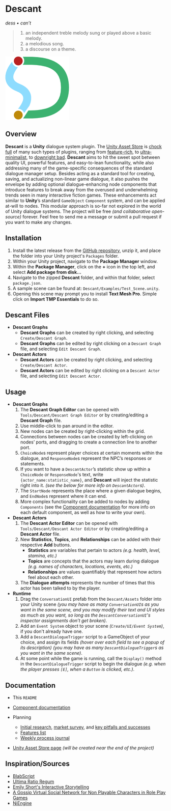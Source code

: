 # Descant

*dess • can’t*

> 1. an independent treble melody sung or played above a basic melody.
> 2. a melodious song.
> 3. a discourse on a theme.



![Descant logo](Media/Logo/Descant_Logo_C_200.png)



## Overview

**Descant** is a **Unity** dialogue system plugin. The [Unity Asset Store](https://assetstore.unity.com) is [chock full](Documentation/system_review.xlsx) of many such types of plugins, ranging from [feature-rich](https://assetstore.unity.com/packages/tools/behavior-ai/dialogue-system-for-unity-11672), to [ultra-minimalist](https://assetstore.unity.com/packages/tools/visual-scripting/conversa-dialogue-system-192549), to [downright bad](https://assetstore.unity.com/packages/tools/c5-dialogue-system-14881). **Descant** aims to hit the sweet spot between quality UI, powerful features, and easy-to-lean functionality, while also addressing many of the game-specific consequences of the standard dialogue manager setup. Besides acting as a standard tool for creating, saving, and actualizing non-linear game dialogue, it also pushes the envelope by adding optional dialogue-enhancing node components that introduce features to break away from the overused and underwhelming trends seen in many interactive fiction games. These enhancements act similar to **Unity**’s standard `GameObject` `Component` system, and can be applied at-will to nodes. This modular approach is so-far not explored in the world of Unity dialogue systems. The project will be free *(and collaborative open-source)* forever. Feel free to send me a message or submit a pull request if you want to make any changes.



## Installation

1. Install the latest release from the [GitHub repository](https://github.com/Owmacohe/Descant/releases), unzip it, and place the folder into your Unity project's `Packages` folder.
2. Within your Unity project, navigate to the **Package Manager** window.
3. Within the **Package Manager**, click on the **+** icon in the top left, and select **Add package from disk…**
4. Navigate to the zipped **Descant** folder, and within that folder, select `package.json`.
5. A sample scene can be found at: `Descant/Examples/Test_Scene.unity`.
6. Opening this scene may prompt you to install **Text Mesh Pro**. Simple click on **Import TMP Essentials** to do so.



## Descant Files

- **Descant Graphs**
  - **Descant Graphs** can be created by right clicking, and selecting `Create/Descant Graph`.
  - **Descant Graphs** can be edited by right clicking on a `Descant Graph` file, and selecting `Edit Descant Graph`.
- **Descant Actors**
  - **Descant Actors** can be created by right clicking, and selecting `Create/Descant Actor`.
  - **Descant Actors** can be edited by right clicking on a `Descant Actor` file, and selecting `Edit Descant Actor`.



## Usage
- **Descant Graphs**
  1. The **Descant Graph Editor** can be opened with `Tools/Descant/Descant Graph Editor` or by creating/editing a **Descant Graph** file.
  1. Use middle-click to pan around in the editor.
  1. New nodes can be created by right-clicking within the grid.
  1. Connections between nodes can be created by left-clicking on nodes’ ports, and dragging to create a connection line to another port.
  1. `ChoiceNode`s represent player choices at certain moments within the dialogue, and `ResponseNode`s represent the NPC’s responses or statements.
  1. If you want to have a `DescantActor`’s statistic show up within a `ChoiceNode` or `ResponseNode`'s text, write `{actor_name:statistic_name}`, and **Descant** will inject the statistic right into it. *(see the below for more info on `DescantActor`s)*.
  1. The `StartNode` represents the place where a given dialogue begins, and `EndNode`s represent where it can end.
  1. More complex functionality can be added to nodes by adding `Components` (see the [Component documentation](https://omch.tech/descant) for more info on each default component, as well as how to write your own).
- **Descant Actors**
  1. The **Descant Actor Editor** can be opened with `Tools/Descant/Descant Actor Editor` or by creating/editing a **Descant Actor** file.
  2. New **Statistics**, **Topics**, and **Relationships** can be added with their respective **Add** buttons.
     - **Statistics** are variables that pertain to actors *(e.g. health, level, stamina, etc.)*
     - **Topics** are concepts that the actors may learn during dialogue *(e.g. names of characters, locations, events, etc.)*
     - **Relationships** are values quantifiably that represent how actors feel about each other.
  3. The **Dialogue attempts** represents the number of times that this actor has been talked to by the player.
- **Runtime**
  1. Drag the `ConversationUI` prefab from the `Descant/Assets` folder into your Unity scene *(you may have as many `ConversationUI`s as you want in the same scene, and you may modify their text and UI styles as much as you want, so long as the `DescantConversationUI`'s inspector assignments don’t get broken)*.
  2. Add an `Event System` object to your scene *(`Create/UI/Event System`)*, if you don't already have one.
  3. Add a `DescantDialogueTrigger` script to a GameObject of your choice, and assign its fields *(hover over each field to see a popup of its description) (you may have as many `DescantDialogueTrigger`s as you want in the same scene)*.
  4. At some point while the game is running, call the `Display()` method in the `DescantDialogueTrigger` script to begin the dialogue *(e.g. when the player presses `[E]`, when a `Button` is clicked, etc.)*.



## Documentation

- This `README`
- [Component documentation](https://omch.tech/descant)
- Planning
  - [Initial research](Documentation/interaction_research.md), [market survey](Documentation/system_review.xlsx), and [key pitfalls and successes](Documentation/pitfalls_and_sucesses.md)
  - [Features list](Documentation/features.md)
  - [Weekly process journal](Documentation/journal.md)

- [Unity Asset Store page]() *(will be created near the end of the project)*



## Inspiration/Sources

- [BlabScript](https://www.lablablab.net/?p=701)
- [Ultima Ratio Regum](https://www.markrjohnsongames.com/games/ultima-ratio-regum)
- [Emily Short's Interactive Storytelling](https://emshort.blog/how-to-play/writing-if/my-articles/conversation)
- [A Gossip Virtual Social Network for Non Playable Characters in Role Play Games](https://ieeexplore.ieee.org/document/6680108?part=1)
- [NiEngine](https://github.com/StephanieRct/NiEngine)
